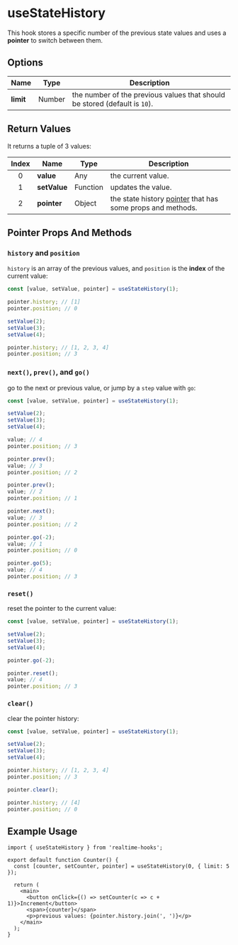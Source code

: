 # useStateHistory

This hook stores a specific number of the previous state values and uses a **pointer** to switch between them.

## Options

| Name      | Type   | Description                                                                |
| --------- | ------ | -------------------------------------------------------------------------- |
| **limit** | Number | the number of the previous values that should be stored (default is `10`). |

## Return Values

It returns a tuple of 3 values:

| Index | Name         | Type     | Description                                                                              |
| :---: | ------------ | -------- | ---------------------------------------------------------------------------------------- |
|   0   | **value**    | Any      | the current value.                                                                       |
|   1   | **setValue** | Function | updates the value.                                                                       |
|   2   | **pointer**  | Object   | the state history [pointer](#pointer-props-and-methods) that has some props and methods. |

## Pointer Props And Methods

### `history` and `position`

`history` is an array of the previous values, and `position` is the **index** of the current value:

```ts
const [value, setValue, pointer] = useStateHistory(1);

pointer.history; // [1]
pointer.position; // 0

setValue(2);
setValue(3);
setValue(4);

pointer.history; // [1, 2, 3, 4]
pointer.position; // 3
```

### `next()`, `prev()`, and `go()`

go to the next or previous value, or jump by a `step` value with `go`:

```ts
const [value, setValue, pointer] = useStateHistory(1);

setValue(2);
setValue(3);
setValue(4);

value; // 4
pointer.position; // 3

pointer.prev();
value; // 3
pointer.position; // 2

pointer.prev();
value; // 2
pointer.position; // 1

pointer.next();
value; // 3
pointer.position; // 2

pointer.go(-2);
value; // 1
pointer.position; // 0

pointer.go(5);
value; // 4
pointer.position; // 3
```

### `reset()`

reset the pointer to the current value:

```ts
const [value, setValue, pointer] = useStateHistory(1);

setValue(2);
setValue(3);
setValue(4);

pointer.go(-2);

pointer.reset();
value; // 4
pointer.position; // 3
```

### `clear()`

clear the pointer history:

```ts
const [value, setValue, pointer] = useStateHistory(1);

setValue(2);
setValue(3);
setValue(4);

pointer.history; // [1, 2, 3, 4]
pointer.position; // 3

pointer.clear();

pointer.history; // [4]
pointer.position; // 0
```

## Example Usage

```tsx
import { useStateHistory } from 'realtime-hooks';

export default function Counter() {
  const [counter, setCounter, pointer] = useStateHistory(0, { limit: 5 });

  return (
    <main>
      <button onClick={() => setCounter(c => c + 1)}>Increment</button>
      <span>{counter}</span>
      <p>previous values: {pointer.history.join(', ')}</p>
    </main>
  );
}
```
